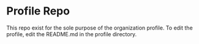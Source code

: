 # Profile Repo
This repo exist for the sole purpose of the organization profile. To edit the profile, edit the README.md in the profile directory.
